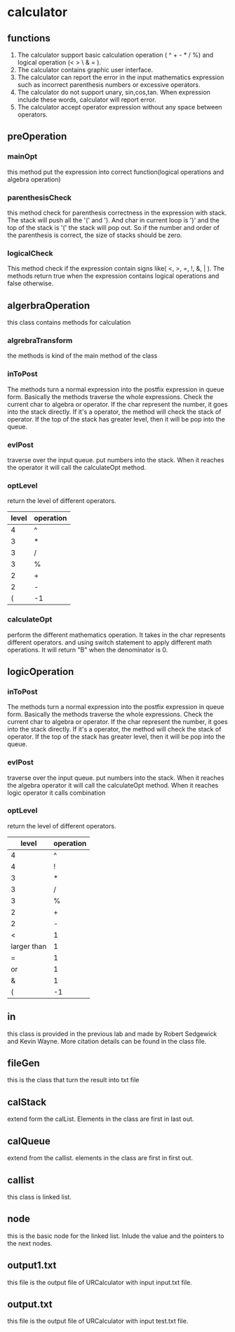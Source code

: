 # calculator
## functions
1. The calculator support basic calculation operation ( ^ + - * / %) and logical operation (< > \ & = ).
2. The calculator contains graphic user interface.
3. The calculator can report the error in the input mathematics expression such as incorrect parenthesis numbers or excessive operators. 
4. The calculator do not support unary, sin,cos,tan. When expression include these words, calculator will report error.
5. The calculator accept operator expression without any space between operators.
## preOperation
### mainOpt
this method put the expression into correct function(logical operations and algebra operation)
### parenthesisCheck 
this method check for parenthesis correctness in the expression with stack. The stack will push all the '(' and ').
And char in current loop is ')' and the top of the stack is '(' the stack will pop out. So if the number and order of the parenthesis is correct, the size of stacks should be zero.
### logicalCheck
This method check if the expression contain signs like( <, >, =, !, &, | ). The methods return true when the expression contains logical operations and false otherwise.
## algerbraOperation
this class contains methods for calculation 
### algrebraTransform
the methods is kind of the main method of the class
### inToPost
The methods turn a normal expression into the postfix expression in queue form. 
Basically the methods traverse the whole expressions. Check the current char to algebra or operator.
If the char represent the number, it goes into the stack directly. 
If it's a operator, the method will check the stack of operator. If the top of the stack has greater level, then it will be pop into the queue.

### evlPost 
traverse over the input queue. put numbers into the stack. When it reaches the operator it will call the calculateOpt method.

### optLevel 
return the level of different operators. 

| level | operation |
|-------|-----------|
| 4     | ^         |
| 3     | *         |
| 3     | /         |
| 3     | %         |
| 2     | +         |
| 2     | -         |
| (     | -1        |

### calculateOpt
perform the different mathematics operation. It takes in the char represents different operators. and using switch statement to apply different math operations.
It will return "B" when the denominator is 0.
## logicOperation
### inToPost
The methods turn a normal expression into the postfix expression in queue form.
Basically the methods traverse the whole expressions. Check the current char to algebra or operator.
If the char represent the number, it goes into the stack directly.
If it's a operator, the method will check the stack of operator. If the top of the stack has greater level, then it will be pop into the queue.
### evlPost
traverse over the input queue. put numbers into the stack. When it reaches the algebra operator it will call the calculateOpt method.
When it reaches logic operator it calls combination
### optLevel
return the level of different operators. 

| level       | operation |
|-------------|-----------|
| 4           | ^         |
| 4           | !         |
| 3           | *         |
| 3           | /         |
| 3           | %         |
| 2           | +         |
| 2           | -         |
| <           | 1         |
| larger than | 1         |
| =           | 1         |
| or          | 1         |
| &           | 1         |
| (           | -1        |

## in
this class is provided in the previous lab and made by Robert Sedgewick and Kevin Wayne. More citation details can be found in the class file.

## fileGen
this is the class that turn the result into txt file
## calStack
extend form the calList. Elements in the class are first in last out. 

## calQueue
extend from the callist. elements in the class are first in first out.

## callist
this class is linked list.

## node
this is the basic node for the linked list. Inlude the value and the pointers to the next nodes. 

## output1.txt
this file is the output file of URCalculator with input input.txt file.
## output.txt
this file is the output file of URCalculator with input test.txt file. 





